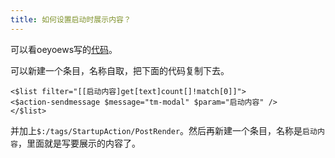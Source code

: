 ```yaml
---
title: 如何设置启动时展示内容？
---
```


可以看oeyoews写的[代码](https://github.com/oeyoews/neotw/tree/main/archive/plugins/tiddlywiki-announcement/tiddlers)。

可以新建一个条目，名称自取，把下面的代码复制下去。

```
<$list filter="[[启动内容]get[text]count[]!match[0]]">
<$action-sendmessage $message="tm-modal" $param="启动内容" />
</$list>
```

并加上`$:/tags/StartupAction/PostRender`。然后再新建一个条目，名称是`启动内容`，里面就是写要展示的内容了。